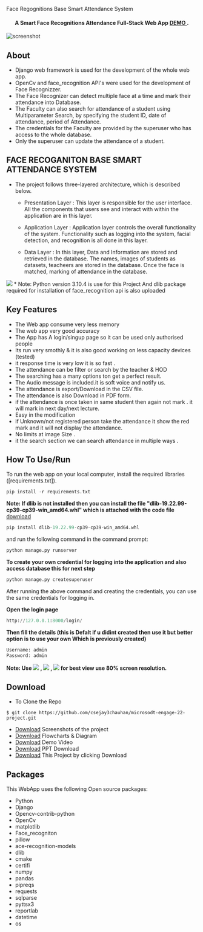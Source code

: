 

 Face Regognitions Base Smart Attendance System
  <br>
</h1>

<h4 align="center">A Smart Face Recognitions Attendance Full-Stack Web App  <a href="https://youtu.be/1ZzRX6haBOc" target="_blank">DEMO </a>.</h4>





<p align="center">
 
![screenshot](https://github.com/csejay3chauhan/microsodt-engage-22-project/blob/master/small%20demo%20gif.gif)
</p>


## About
* Django web framework is used for the development of the whole web app. 
* OpenCv and face_recognition API's were used for the development of Face Recognizzer. 
* The Face Recognizer can detect multiple face at a time and mark their attendance into Database.
* The Faculty can also search for attendance of a student using Multiparameter Search, by specifying the student ID, date of attendance, period of Attendance.
* The credentials for the Faculty are provided by the superuser who has access to the whole database. 
* Only the superuser can update the attendance of a student.
 
## FACE RECOGANITON BASE SMART ATTENDANCE SYSTEM

* The project follows three-layered architecture, which is described below.
  - Presentation Layer : This layer is responsible for the user interface. All the components that users see and interact with within the application are in this layer.

  - Application Layer : Application layer controls the overall functionality of the system. Functionality such as logging into the system, facial detection, and recognition is all done in this layer.
  - Data Layer :  In this layer, Data and Information are stored and retrieved in the database. The names, images of students as datasets, teacheers are stored in the database. Once the face is matched, marking of attendance in the database. 
 <img src="https://github.com/csejay3chauhan/microsodt-engage-22-project/blob/master/static/images/layers.png" witdh="90% "> 
* Note: Python version 3.10.4 is use for this Project And dlib package required for installation of face_recognition api is also uploaded

## Key Features

- The Web app consume very less memory
- The web app very good accuracy 
- The App has A login/singup page so it can be used only authorised people 
- Its run very smothly & it is also good working on less capacity devices (tested)
- it response time is very low it is so fast .
- The attendance can be filter or search by the teacher & HOD
- The searching has a many options ton get a perfect result.
- The Audio message is included.it is soft voice and notify us.
- The attendance is export/Download in the CSV file.
- The attendance is also Download in PDF form.
- if the attendance is once taken in same student then again not mark . it will mark in next day/next lecture.
- Easy in the modification
- if Unknown/not registered person take the attendance it show the red mark and it will not display the attendance.
- No limits at image Size .
- it the search section we can search attendance in multiple ways .
 

## How To Use/Run

To run the web app on your local computer, install the required libraries ([requirements.txt]).

```python
pip install -r requirements.txt
```

**Note: If dlib is not installed then you can install the file 
"dlib-19.22.99-cp39-cp39-win_amd64.whl" which is attached with the code file** [download](https://github.com/csejay3chauhan/microsodt-engage-22-project/blob/master/dlib-19.22.99-cp39-cp39-win_amd64.whl)
```python
pip install dlib-19.22.99-cp39-cp39-win_amd64.whl
```

and run the following command in the command prompt:
```python
python manage.py runserver
``` 

**To create your own credential for logging into the application and also access database this for next step**
```python
python manage.py createsuperuser
```
After running the above command and creating the credentials, you can use the same credentials for logging in.

**Open the login page**
```python
http://127.0.0.1:8000/login/
```
**Then fill the details (this is Defalt if u didint created then use it but better option is to use your own Which is previously created)**

```python
Username: admin
Password: admin
```



**Note: Use <img src="https://img.shields.io/badge/Microsoft_Edge-0078D7?style=for-the-badge&logo=Microsoft-edge&logoColor=white"> 
, <img src="https://img.shields.io/badge/Firefox_Browser-FF7139?style=for-the-badge&logo=Firefox-Browser&logoColor=white"> , <img src="https://img.shields.io/badge/Google_chrome-4285F4?style=for-the-badge&logo=Google-chrome&logoColor=white">  for best view use 80% screen resolution.**




## Download

- To Clone the Repo
```
$ git clone https://github.com/csejay3chauhan/microsodt-engage-22-project.git
```
- [Download](https://drive.google.com/drive/folders/1npXtn7KT_cWE4gXdbDIrHVz8hqa1Cia-) Screenshots of the project
- [Download](https://drive.google.com/drive/folders/159pOGSotTmN7HTLe4NfDgUQy9I-9p9Bm) Flowcharts & Diagram
- [Download](https://drive.google.com/drive/folders/1IG8ILKySj9dhp2jKQ7lxauh48haLgkco) Demo Video
- [Download](https://drive.google.com/drive/folders/1IG8ILKySj9dhp2jKQ7lxauh48haLgkco) PPT Download
- [Download](https://github.com/csejay3chauhan/microsodt-engage-22-project.git) This Project by clicking Download


## Packages

This WebApp uses the following Open source packages:

- Python
- Django
- Opencv-contrib-python
- OpenCv
- matplotlib
- Face_recogniton
- pillow
- ace-recognition-models
- dlib
- cmake
- certifi
- numpy
- pandas
- pipreqs
- requests
- sqlparse
- pyttsx3
- reportlab
- datetime
- os




